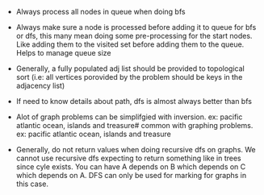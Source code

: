 -   Always process all nodes in queue when doing bfs

-   Always make sure a node is processed before adding it to queue for bfs or dfs, this many mean doing some pre-processing for the start nodes. Like adding them to the visited set before adding them to the queue. Helps to manage queue size

- Generally, a fully populated adj list should be provided to topological sort (i.e: all vertices porovided by the problem should be keys in the adjacency list)

-   If need to know details about path, dfs is almost always better than bfs

-   Alot of graph problems can be simplifgied with inversion. ex: pacific atlantic ocean, islands and treasure# common with graphing problems. ex: pacific atlantic ocean, islands and treasure

-  Generally, do not return values when doing recursive dfs on graphs. We cannot use recursive dfs expecting to return something like in trees since cyle exists. You can have A depends on B which depends on C which depends on A. DFS can only be used for marking for graphs in this case.
